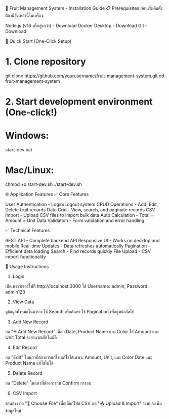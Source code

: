 🍎 Fruit Management System - Installation Guide
📋 Prerequisites
ก่อนเริ่มติดตั้ง ต้องมีสิ่งเหล่านี้ในเครื่อง:

Node.js (v16 หรือสูงกว่า) - Download
Docker Desktop - Download
Git - Download

🚀 Quick Start (One-Click Setup)
# 1. Clone repository
git clone https://github.com/yourusername/fruit-management-system.git
cd fruit-management-system

# 2. Start development environment (One-click!)
# Windows:
start-dev.bat
# Mac/Linux:
chmod +x start-dev.sh
./start-dev.sh

🌐 Application Features
✅ Core Features

User Authentication - Login/Logout system
CRUD Operations - Add, Edit, Delete fruit records
Data Grid - View, search, and paginate records
CSV Import - Upload CSV files to import bulk data
Auto Calculation - Total = Amount × Unit
Data Validation - Form validation and error handling

✅ Technical Features

REST API - Complete backend API
Responsive UI - Works on desktop and mobile
Real-time Updates - Data refreshes automatically
Pagination - Efficient data loading
Search - Find records quickly
File Upload - CSV import functionality

📱 Usage Instructions
1. Login

เปิดเบราว์เซอร์ไปที่ http://localhost:3000
ใส่ Username: admin, Password: admin123

2. View Data

ดูข้อมูลทั้งหมดในตาราง
ใช้ Search เพื่อค้นหา
ใช้ Pagination เพื่อดูหน้าถัดไป

3. Add New Record

กด "➕ Add New Record"
เลือก Date, Product Name และ Color
ใส่ Amount และ Unit
Total จะคำนวณอัตโนมัติ

4. Edit Record

กด "Edit" ในแถวที่ต้องการแก้ไข
แก้ไขได้เฉพาะ Amount, Unit, และ Color
Date และ Product Name แก้ไขไม่ได้

5. Delete Record

กด "Delete" ในแถวที่ต้องการลบ
Confirm การลบ

6. CSV Import

ด้านล่าง
กด "📁 Choose File" เพื่อเลือกไฟล์ CSV
กด "📤 Upload & Import"
ระบบจะเพิ่มข้อมูลใหม่
